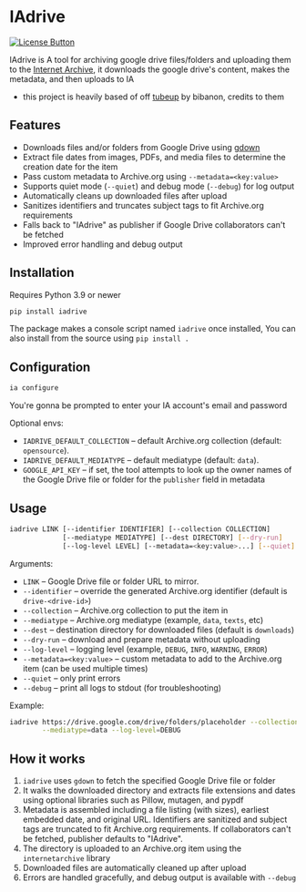[License Button]: https://img.shields.io/badge/License-MIT-black
[License Link]: https://github.com/Andres9890/iadrive/blob/main/LICENSE 'MIT License.'

# IAdrive
[![License Button]][License Link]

IAdrive is A tool for archiving google drive files/folders and uploading them to the [Internet Archive](https://archive.org/), it downloads
the google drive's content, makes the metadata, and then uploads to IA

- this project is heavily based of off [tubeup](https://github.com/bibanon/tubeup) by bibanon, credits to them

## Features

- Downloads files and/or folders from Google Drive using [gdown](https://github.com/wkentaro/gdown)
- Extract file dates from images, PDFs, and media files to determine the creation date for the item
- Pass custom metadata to Archive.org using `--metadata=<key:value>`
- Supports quiet mode (`--quiet`) and debug mode (`--debug`) for log output
- Automatically cleans up downloaded files after upload
- Sanitizes identifiers and truncates subject tags to fit Archive.org requirements
- Falls back to "IAdrive" as publisher if Google Drive collaborators can't be fetched
- Improved error handling and debug output

## Installation

Requires Python 3.9 or newer

```bash
pip install iadrive
```

The package makes a console script named `iadrive` once installed, You can also install from the source using `pip install .`

## Configuration

```bash
ia configure
```

You're gonna be prompted to enter your IA account's email and password

Optional envs:

- `IADRIVE_DEFAULT_COLLECTION` – default Archive.org collection (default:
  `opensource`).
- `IADRIVE_DEFAULT_MEDIATYPE` – default mediatype (default: `data`).
- `GOOGLE_API_KEY` – if set, the tool attempts to look up the owner names of
  the Google Drive file or folder for the `publisher` field in metadata

## Usage

```bash
iadrive LINK [--identifier IDENTIFIER] [--collection COLLECTION]
             [--mediatype MEDIATYPE] [--dest DIRECTORY] [--dry-run]
             [--log-level LEVEL] [--metadata=<key:value>...] [--quiet] [--debug]
```

Arguments:

- `LINK` – Google Drive file or folder URL to mirror.
- `--identifier` – override the generated Archive.org identifier (default is `drive-<drive-id>`)
- `--collection` – Archive.org collection to put the item in
- `--mediatype` – Archive.org mediatype (example, `data`, `texts`, etc)
- `--dest` – destination directory for downloaded files (default is `downloads`)
- `--dry-run` – download and prepare metadata without uploading
- `--log-level` – logging level (example, `DEBUG`, `INFO`, `WARNING`, `ERROR`)
- `--metadata=<key:value>` – custom metadata to add to the Archive.org item (can be used multiple times)
- `--quiet` – only print errors
- `--debug` – print all logs to stdout (for troubleshooting)

Example:

```bash
iadrive https://drive.google.com/drive/folders/placeholder --collection=mycol \
        --mediatype=data --log-level=DEBUG
```

## How it works

1. `iadrive` uses `gdown` to fetch the specified Google Drive file or folder
2. It walks the downloaded directory and extracts file extensions and dates using optional libraries such as Pillow, mutagen, and pypdf
3. Metadata is assembled including a file listing (with sizes), earliest embedded date, and original URL. Identifiers are sanitized and subject tags are truncated to fit Archive.org requirements. If collaborators can't be fetched, publisher defaults to "IAdrive".
4. The directory is uploaded to an Archive.org item using the `internetarchive` library
5. Downloaded files are automatically cleaned up after upload
6. Errors are handled gracefully, and debug output is available with `--debug`
